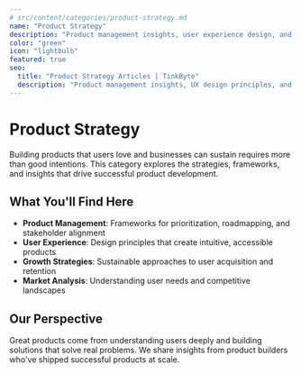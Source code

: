 ```yaml
---
# src/content/categories/product-strategy.md
name: "Product Strategy"
description: "Product management insights, user experience design, and growth strategies that work in real markets."
color: "green"
icon: "lightbulb"
featured: true
seo:
  title: "Product Strategy Articles | TinkByte"
  description: "Product management insights, UX design principles, and growth strategies from experienced product builders."
---
```


# Product Strategy

Building products that users love and businesses can sustain requires more than good intentions. This category explores the strategies, frameworks, and insights that drive successful product development.

## What You'll Find Here

- **Product Management**: Frameworks for prioritization, roadmapping, and stakeholder alignment
- **User Experience**: Design principles that create intuitive, accessible products
- **Growth Strategies**: Sustainable approaches to user acquisition and retention
- **Market Analysis**: Understanding user needs and competitive landscapes

## Our Perspective

Great products come from understanding users deeply and building solutions that solve real problems. We share insights from product builders who've shipped successful products at scale.
